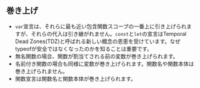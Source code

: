 ## 巻き上げ

* `var`宣言は、それらに最も近い包含関数スコープの一番上に引き上げられますが、それらの代入は引き継がれません。`const`と`let`の宣言はTemporal Dead Zones(TDZ)と呼ばれる新しい概念の恩恵を受けています。なぜtypeofが安全ではなくなったのかを知ることは重要です。
* 無名関数の場合、関数が割当てされる前の変数が巻き上げられます。
* 名前付き関数の場合も同様に変数が巻き上げられます。関数名や関数本体は巻き上げられません。
* 関数宣言は関数名と関数本体が巻き上げられます。